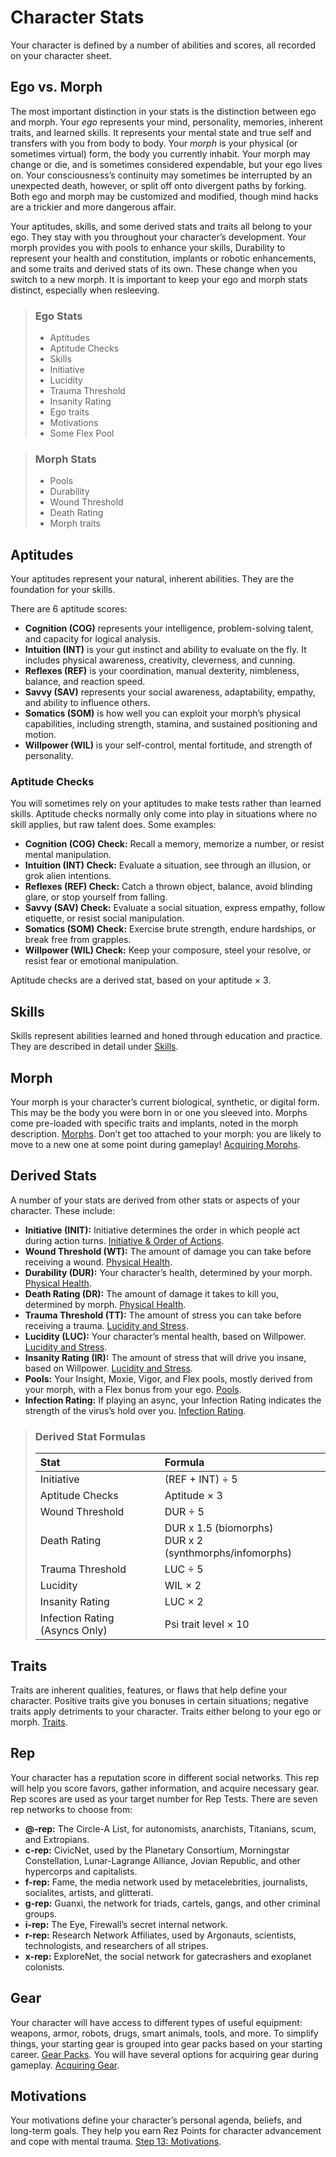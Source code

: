 # Character Stats

Your character is defined by a number of abilities and scores, all recorded on your character sheet.

## Ego vs. Morph

The most important distinction in your stats is the distinction between ego and morph. Your _ego_ represents your mind, personality, memories, inherent traits, and learned skills. It represents your mental state and true self and transfers with you from body to body. Your _morph_ is your physical (or sometimes virtual) form, the body you currently inhabit. Your morph may change or die, and is sometimes considered expendable, but your ego lives on. Your consciousness’s continuity may sometimes be interrupted by an unexpected death, however, or split off onto divergent paths by forking. Both ego and morph may be customized and modified, though mind hacks are a trickier and more dangerous affair.

Your aptitudes, skills, and some derived stats and traits all belong to your ego. They stay with you throughout your character’s development. Your morph provides you with pools to enhance your skills, Durability to represent your health and constitution, implants or robotic enhancements, and some traits and derived stats of its own. These change when you switch to a new morph. It is important to keep your ego and morph stats distinct, especially when resleeving.

<blockquote>

### Ego Stats

<div class="two-columns-text">

- Aptitudes
- Aptitude Checks
- Skills
- Initiative
- Lucidity
- Trauma Threshold
- Insanity Rating
- Ego traits
- Motivations
- Some Flex Pool

</div>

</blockquote>

<blockquote>

### Morph Stats

<div class="two-columns-text">

- Pools
- Durability
- Wound Threshold
- Death Rating
- Morph traits

</div>

</blockquote>

## Aptitudes

Your aptitudes represent your natural, inherent abilities. They are the foundation for your skills.

There are 6 aptitude scores:

- **Cognition (COG)** represents your intelligence, problem-solving talent, and capacity for logical analysis.
- **Intuition (INT)** is your gut instinct and ability to evaluate on the fly. It includes physical awareness, creativity, cleverness, and cunning.
- **Reflexes (REF)** is your coordination, manual dexterity, nimbleness, balance, and reaction speed.
- **Savvy (SAV)** represents your social awareness, adaptability, empathy, and ability to influence others.
- **Somatics (SOM)** is how well you can exploit your morph’s physical capabilities, including strength, stamina, and sustained positioning and motion.
- **Willpower (WIL)** is your self-control, mental fortitude, and strength of personality.

### Aptitude Checks

You will sometimes rely on your aptitudes to make tests rather than learned skills. Aptitude checks normally only come into play in situations where no skill applies, but raw talent does. Some examples:

- **Cognition (COG) Check:** Recall a memory, memorize a number, or resist mental manipulation.
- **Intuition (INT) Check:** Evaluate a situation, see through an illusion, or grok alien intentions.
- **Reflexes (REF) Check:** Catch a thrown object, balance, avoid blinding glare, or stop yourself from falling.
- **Savvy (SAV) Check:** Evaluate a social situation, express empathy, follow etiquette, or resist social manipulation.
- **Somatics (SOM) Check:** Exercise brute strength, endure hardships, or break free from grapples.
- **Willpower (WIL) Check:** Keep your composure, steel your resolve, or resist fear or emotional manipulation.

Aptitude checks are a derived stat, based on your aptitude × 3.

## Skills

Skills represent abilities learned and honed through education and practice. They are described in detail under [Skills](18-skills.md).

## Morph

Your morph is your character’s current biological, synthetic, or digital form. This may be the body you were born in or one you sleeved into. Morphs come pre-loaded with specific traits and implants, noted in the morph description. [Morphs](21-morphs.md). Don’t get too attached to your morph: you are likely to move to a new one at some point during gameplay! [Acquiring Morphs](../15/03-acquiring-morphs.md).

## Derived Stats

A number of your stats are derived from other stats or aspects of your character. These include:

- **Initiative (INIT):** Initiative determines the order in which people act during action turns. [Initiative & Order of Actions](../03/04-initiative-order-of-actions.md).
- **Wound Threshold (WT):** The amount of damage you can take before receiving a wound. [Physical Health](../12/16-physical-health.md).
- **Durability (DUR):** Your character’s health, determined by your morph. [Physical Health](../12/16-physical-health.md).
- **Death Rating (DR):** The amount of damage it takes to kill you, determined by morph. [Physical Health](../12/16-physical-health.md).
- **Trauma Threshold (TT):** The amount of stress you can take before receiving a trauma. [Lucidity and Stress](../12/18-mental-health.md#lucidity-and-stress).
- **Lucidity (LUC):** Your character’s mental health, based on Willpower. [Lucidity and Stress](../12/18-mental-health.md#lucidity-and-stress).
- **Insanity Rating (IR):** The amount of stress that will drive you insane, based on Willpower. [Lucidity and Stress](../12/18-mental-health.md#lucidity-and-stress).
- **Pools:** Your Insight, Moxie, Vigor, and Flex pools, mostly derived from your morph, with a Flex bonus from your ego. [Pools](../03/05-pools.md).
- **Infection Rating:** If playing an async, your Infection Rating indicates the strength of the virus’s hold over you. [Infection Rating](../14/01-psi-overview.md#infection-rating).

<blockquote class="table">

### Derived Stat Formulas

| Stat                           | Formula                                                   |
| :----------------------------- | :-------------------------------------------------------- |
| Initiative                     | (REF + INT) ÷ 5                                           |
| Aptitude Checks                | Aptitude × 3                                              |
| Wound Threshold                | DUR ÷ 5                                                   |
| Death Rating                   | DUR x 1.5 (biomorphs)<br>DUR x 2 (synthmorphs/infomorphs) |
| Trauma Threshold               | LUC ÷ 5                                                   |
| Lucidity                       | WIL × 2                                                   |
| Insanity Rating                | LUC × 2                                                   |
| Infection Rating (Asyncs Only) | Psi trait level × 10                                      |

</blockquote>

## Traits

Traits are inherent qualities, features, or flaws that help define your character. Positive traits give you bonuses in certain situations; negative traits apply detriments to your character. Traits either belong to your ego or morph. [Traits](28-traits.md).

## Rep

Your character has a reputation score in different social networks. This rep will help you score favors, gather information, and acquire necessary gear. Rep scores are used as your target number for Rep Tests. There are seven rep networks to choose from:

- **@-rep:** The Circle-A List, for autonomists, anarchists, Titanians, scum, and Extropians.
- **c-rep:** CivicNet, used by the Planetary Consortium, Morningstar Constellation, Lunar-Lagrange Alliance, Jovian Republic, and other hypercorps and capitalists.
- **f-rep:** Fame, the media network used by metacelebrities, journalists, socialites, artists, and glitterati.
- **g-rep:** Guanxi, the network for triads, cartels, gangs, and other criminal groups.
- **i-rep:** The Eye, Firewall’s secret internal network.
- **r-rep:** Research Network Affiliates, used by Argonauts, scientists, technologists, and researchers of all stripes.
- **x-rep:** ExploreNet, the social network for gatecrashers and exoplanet colonists.

## Gear

Your character will have access to different types of useful equipment: weapons, armor, robots, drugs, smart animals, tools, and more. To simplify things, your starting gear is grouped into gear packs based on your starting career. [Gear Packs](27-gear-packs.md). You will have several options for acquiring gear during gameplay. [Acquiring Gear](../16/02-acquiring-gear.md).

## Motivations

Your motivations define your character’s personal agenda, beliefs, and long-term goals. They help you earn Rez Points for character advancement and cope with mental trauma. [Step 13: Motivations](16-step-13-motivations.md).
